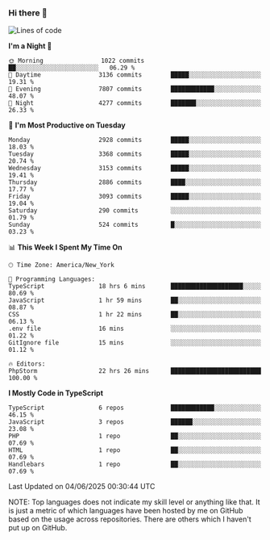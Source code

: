 ### Hi there 👋

<!--
**LynxJinxxy/LynxJinxxy** is a ✨ _special_ ✨ repository because its `README.md` (this file) appears on your GitHub profile.

Here are some ideas to get you started:

- 🔭 I’m currently working on ...
- 🌱 I’m currently learning ...
- 👯 I’m looking to collaborate on ...
- 🤔 I’m looking for help with ...
- 💬 Ask me about ...
- 📫 How to reach me: ...
- 😄 Pronouns: ...
- ⚡ Fun fact: ...
-->

<!--START_SECTION:waka-->
![Lines of code](https://img.shields.io/badge/From%20Hello%20World%20I%27ve%20Written-24.8%20million%20lines%20of%20code-blue)

**I'm a Night 🦉** 

```text
🌞 Morning                1022 commits        ██░░░░░░░░░░░░░░░░░░░░░░░   06.29 % 
🌆 Daytime                3136 commits        █████░░░░░░░░░░░░░░░░░░░░   19.31 % 
🌃 Evening                7807 commits        ████████████░░░░░░░░░░░░░   48.07 % 
🌙 Night                  4277 commits        ███████░░░░░░░░░░░░░░░░░░   26.33 % 
```
📅 **I'm Most Productive on Tuesday** 

```text
Monday                   2928 commits        █████░░░░░░░░░░░░░░░░░░░░   18.03 % 
Tuesday                  3368 commits        █████░░░░░░░░░░░░░░░░░░░░   20.74 % 
Wednesday                3153 commits        █████░░░░░░░░░░░░░░░░░░░░   19.41 % 
Thursday                 2886 commits        ████░░░░░░░░░░░░░░░░░░░░░   17.77 % 
Friday                   3093 commits        █████░░░░░░░░░░░░░░░░░░░░   19.04 % 
Saturday                 290 commits         ░░░░░░░░░░░░░░░░░░░░░░░░░   01.79 % 
Sunday                   524 commits         █░░░░░░░░░░░░░░░░░░░░░░░░   03.23 % 
```


📊 **This Week I Spent My Time On** 

```text
🕑︎ Time Zone: America/New_York

💬 Programming Languages: 
TypeScript               18 hrs 6 mins       ████████████████████░░░░░   80.69 % 
JavaScript               1 hr 59 mins        ██░░░░░░░░░░░░░░░░░░░░░░░   08.87 % 
CSS                      1 hr 22 mins        ██░░░░░░░░░░░░░░░░░░░░░░░   06.13 % 
.env file                16 mins             ░░░░░░░░░░░░░░░░░░░░░░░░░   01.22 % 
GitIgnore file           15 mins             ░░░░░░░░░░░░░░░░░░░░░░░░░   01.12 % 

🔥 Editors: 
PhpStorm                 22 hrs 26 mins      █████████████████████████   100.00 % 
```

**I Mostly Code in TypeScript** 

```text
TypeScript               6 repos             ████████████░░░░░░░░░░░░░   46.15 % 
JavaScript               3 repos             ██████░░░░░░░░░░░░░░░░░░░   23.08 % 
PHP                      1 repo              ██░░░░░░░░░░░░░░░░░░░░░░░   07.69 % 
HTML                     1 repo              ██░░░░░░░░░░░░░░░░░░░░░░░   07.69 % 
Handlebars               1 repo              ██░░░░░░░░░░░░░░░░░░░░░░░   07.69 % 
```




 Last Updated on 04/06/2025 00:30:44 UTC
<!--END_SECTION:waka-->
NOTE: Top languages does not indicate my skill level or anything like that. It is just a metric of which languages have been hosted by me on GitHub based on the usage across repositories. There are others which I haven't put up on GitHub.
